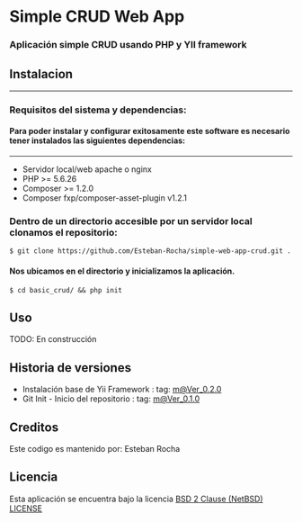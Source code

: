 # Simple CRUD Web App

### Aplicación simple CRUD usando PHP y YII framework

## Instalacion
---
### Requisitos del sistema y dependencias:
#### Para poder instalar y configurar exitosamente este software es necesario tener instalados las siguientes dependencias:
---

+ Servidor local/web apache o nginx
+ PHP >= 5.6.26
+ Composer >= 1.2.0
+ Composer fxp/composer-asset-plugin v1.2.1

### Dentro de un directorio accesible por un servidor local clonamos el repositorio:
```shell
$ git clone https://github.com/Esteban-Rocha/simple-web-app-crud.git .
```
#### Nos ubicamos en el directorio y inicializamos la aplicación.
```shell
$ cd basic_crud/ && php init
```

## Uso

TODO: En construcción

## Historia de versiones

+ Instalación base de Yii Framework : tag: m@Ver_0.2.0
+ Git Init - Inicio del repositorio : tag: m@Ver_0.1.0

## Creditos

Este codigo es mantenido por: Esteban Rocha

## Licencia

Esta aplicación se encuentra bajo la licencia [BSD 2 Clause (NetBSD) LICENSE](LICENSE.txt)
